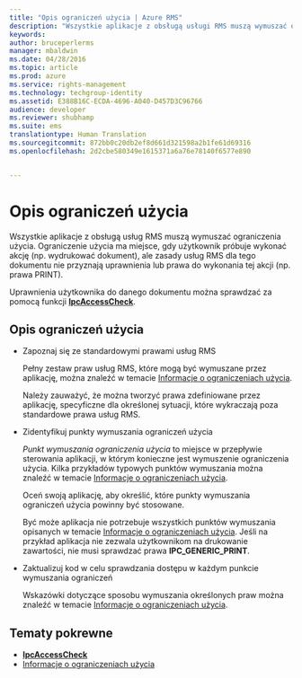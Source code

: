 ```yaml
---
title: "Opis ograniczeń użycia | Azure RMS"
description: "Wszystkie aplikacje z obsługą usługi RMS muszą wymuszać ograniczenia użycia."
keywords: 
author: bruceperlerms
manager: mbaldwin
ms.date: 04/28/2016
ms.topic: article
ms.prod: azure
ms.service: rights-management
ms.technology: techgroup-identity
ms.assetid: E388B16C-ECDA-4696-A040-D457D3C96766
audience: developer
ms.reviewer: shubhamp
ms.suite: ems
translationtype: Human Translation
ms.sourcegitcommit: 872bb0c20db2ef8d661d321598a2b1fe61d69316
ms.openlocfilehash: 2d2cbe580349e1615371a6a76e78140f6577e890


---
```


# Opis ograniczeń użycia

Wszystkie aplikacje z obsługą usług RMS muszą wymuszać ograniczenia użycia. Ograniczenie użycia ma miejsce, gdy użytkownik próbuje wykonać akcję (np. wydrukować dokument), ale zasady usług RMS dla tego dokumentu nie przyznają uprawnienia lub prawa do wykonania tej akcji (np. prawa PRINT).

Uprawnienia użytkownika do danego dokumentu można sprawdzać za pomocą funkcji [**IpcAccessCheck**](/rights-management/sdk/2.1/api/win/functions#msipc_ipcaccesscheck).

## Opis ograniczeń użycia

-   Zapoznaj się ze standardowymi prawami usług RMS

    Pełny zestaw praw usług RMS, które mogą być wymuszane przez aplikację, można znaleźć w temacie [Informacje o ograniczeniach użycia](usage-restriction-reference.md).

    Należy zauważyć, że można tworzyć prawa zdefiniowane przez aplikację, specyficzne dla określonej sytuacji, które wykraczają poza standardowe prawa usług RMS.

-   Zidentyfikuj punkty wymuszania ograniczeń użycia

    *Punkt wymuszania ograniczenia użycia* to miejsce w przepływie sterowania aplikacji, w którym konieczne jest wymuszenie ograniczenia użycia. Kilka przykładów typowych punktów wymuszania można znaleźć w temacie [Informacje o ograniczeniach użycia](usage-restriction-reference.md).

    Oceń swoją aplikację, aby określić, które punkty wymuszania ograniczeń użycia powinny być stosowane.

    Być może aplikacja nie potrzebuje wszystkich punktów wymuszania opisanych w temacie [Informacje o ograniczeniach użycia](usage-restriction-reference.md). Jeśli na przykład aplikacja nie zezwala użytkownikom na drukowanie zawartości, nie musi sprawdzać prawa **IPC\_GENERIC\_PRINT**.

-   Zaktualizuj kod w celu sprawdzania dostępu w każdym punkcie wymuszania ograniczeń

    Wskazówki dotyczące sposobu wymuszania określonych praw można znaleźć w temacie [Informacje o ograniczeniach użycia](usage-restriction-reference.md).

## Tematy pokrewne

* [**IpcAccessCheck**](/rights-management/sdk/2.1/api/win/functions#msipc_ipcaccesscheck)
* [Informacje o ograniczeniach użycia](usage-restriction-reference.md)
 

 



<!--HONumber=Jun16_HO4-->


